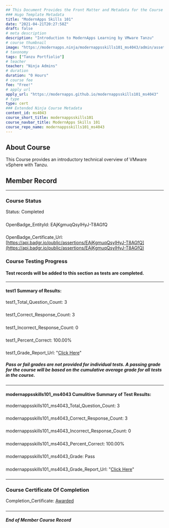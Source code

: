 ```yaml
---
## This Document Provides the Front Matter and Metadata for the Course Information page used in the modernapps.ninja homepage and the member profile page.
### Hugo Template Metadata
title: "ModernApps Skills 101"
date: "2021-04-21T20:27:58Z"
draft: false
# meta description
description: "Introduction to ModernApps Learning by VMware Tanzu"
# course thumbnail
image: "https://modernapps.ninja/modernappsskills101_ms4043/admin/assets/images/modernappsskills101_ms4043.jpg"
# taxonomy
tags: ["Tanzu Portfiolio"]
# teacher
teacher: "Ninja Admins"
# duration
duration: "0 Hours"
# course fee
fee: "Free!"
# apply url
apply_url: "https://modernapps.github.io/modernappsskills101_ms4043"
# type
type: cert
### Extended Ninja Course Metadata
content_id: ms4043
course_short_title: modernappsskills101
course_navbar_title: ModernApps Skills 101
course_repo_name: modernappsskills101_ms4043
---  
```

  

## About Course

This Course provides an introductory technical overview of VMware vSphere with Tanzu.

## Member Record  
---  
  
  
### Course Status  

Status: Completed
#####
OpenBadge_EntityId: EAjKgmuqQsyIHyJ-T8AGfQ
#####
OpenBadge_Certificate_Url: [https://api.badgr.io/public/assertions/EAjKgmuqQsyIHyJ-T8AGfQ](https://api.badgr.io/public/assertions/EAjKgmuqQsyIHyJ-T8AGfQ)
#####




### Course Testing Progress  
#### Test records will be added to this section as tests are completed.
  
---  
#### test1 Summary of Results:  
test1_Total_Question_Count: 3
#####  
test1_Correct_Response_Count: 3
#####  
test1_Incorrect_Response_Count: 0
#####  
test1_Percent_Correct: 100.00%
#####  
test1_Grade_Report_Url: "[Click Here](https://github.com/modernappsninjas/pegeaton/blob/main/static/userdata/courses/modernappsskills101_ms4043/grade_report.pr155.test1.md)"
##### Pass or fail grades are not provided for individual tests. A passing grade for the course will be based on the cumulative average grade for all tests in the course.  
#####  
---  
#### modernappsskills101_ms4043 Cumulitive Summary of Test Results:  
modernappsskills101_ms4043_Total_Question_Count: 3  
#####  
modernappsskills101_ms4043_Correct_Response_Count: 3  
#####  
modernappsskills101_ms4043_Incorrect_Response_Count: 0 
#####  
modernappsskills101_ms4043_Percent_Correct: 100.00%  
#####  
modernappsskills101_ms4043_Grade: Pass  
#####  
modernappsskills101_ms4043_Grade_Report_Url: "[Click Here](https://github.com/modernappsninjas/pegeaton/blob/main/static/userdata/courses/modernappsskills101_ms4043/grade_report.pr156.modernappsskills101_ms4043.md)"
#####  
  
---  
### Course Certificate Of Completion

Completion_Certificate: [Awarded](https://api.badgr.io/public/assertions/EAjKgmuqQsyIHyJ-T8AGfQ)
#####
---
##### End of Member Course Record